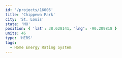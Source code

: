 ```yaml
---
id: '/projects/16005'
title: 'Chippewa Park'
city: 'St. Louis'
state: 'MO'
position: { 'lat': 38.628141, 'lng': -90.209818 }
units: 46
type: 'HERS'
tags:
  - Home Energy Rating System
---
```

